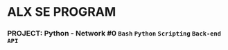 # ALX SE PROGRAM

### PROJECT: Python - Network #0 ``Bash`` ``Python`` ``Scripting`` ``Back-end`` ``API``

